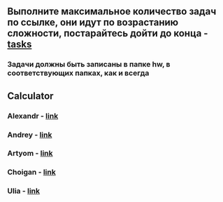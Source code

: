 ## Выполните максимальное количество задач по ссылке, они идут по возрастанию сложности, постарайтесь дойти до конца - <a href='https://code.mu/ru/javascript/tasker/stager/'>tasks</a>

### Задачи должны быть записаны в папке hw, в соответствующих папках, как и всегда

## Calculator
### Alexandr - <a href=''>link</a>
### Andrey - <a href='https://github.com/andymedtech/Calculator-Simplex'>link</a>
### Artyom - <a href='https://github.com/ArtyomUsov/calc'>link</a>
### Choigan - <a href='https://github.com/Choigan/calc'>link</a>
### Ulia - <a href='https://github.com/Kolibrika666/-calculator'>link</a>